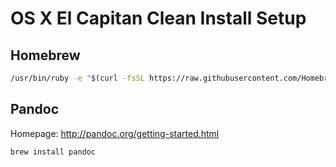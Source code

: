 # OS X El Capitan Clean Install Setup

## Homebrew
```sh
/usr/bin/ruby -e "$(curl -fsSL https://raw.githubusercontent.com/Homebrew/install/master/install)"
```

## Pandoc
Homepage: http://pandoc.org/getting-started.html
```sh
brew install pandoc
```
